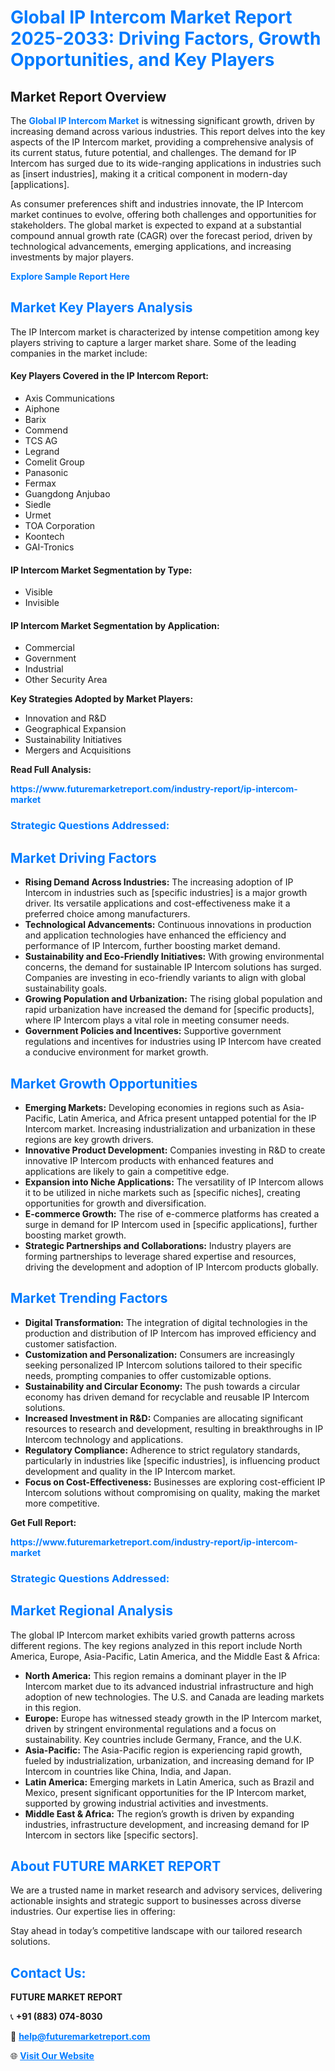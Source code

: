 <h1 style="color: #007BFF;">Global IP Intercom Market Report 2025-2033: Driving Factors, Growth Opportunities, and Key Players</h1>

<section id="overview">
<h2>Market Report Overview</h2>
<p>The <a href="https://www.futuremarketreport.com/industry-report/ip-intercom-market" style="color: #007BFF; text-decoration: none;"><strong>Global IP Intercom Market</strong></a> is witnessing significant growth, driven by increasing demand across various industries. This report delves into the key aspects of the IP Intercom market, providing a comprehensive analysis of its current status, future potential, and challenges. The demand for IP Intercom has surged due to its wide-ranging applications in industries such as [insert industries], making it a critical component in modern-day [applications].</p>
<p>As consumer preferences shift and industries innovate, the IP Intercom market continues to evolve, offering both challenges and opportunities for stakeholders. The global market is expected to expand at a substantial compound annual growth rate (CAGR) over the forecast period, driven by technological advancements, emerging applications, and increasing investments by major players.</p>
</section>

<section id="overview">
<p><a href="https://www.futuremarketreport.com/request-sample/reportId=27463" style="color: #007BFF; text-decoration: none;"><strong>Explore Sample Report Here</strong></a></p>
</section>

<section id="key-players">
<h2 style="color: #007BFF;">Market Key Players Analysis</h2>
<p>The IP Intercom market is characterized by intense competition among key players striving to capture a larger market share. Some of the leading companies in the market include:</p>
<h4>Key Players Covered in the IP Intercom Report:</h4>
<ul><li>Axis Communications</li><li>Aiphone</li><li>Barix</li><li>Commend</li><li>TCS AG</li><li>Legrand</li><li>Comelit Group</li><li>Panasonic</li><li>Fermax</li><li>Guangdong Anjubao</li><li>Siedle</li><li>Urmet</li><li>TOA Corporation</li><li>Koontech</li><li>GAI-Tronics</li></ul>
<h4>IP Intercom Market Segmentation by Type:</h4>
<ul><li>Visible</li><li>Invisible</li></ul>

<h4>IP Intercom Market Segmentation by Application:</h4>
<ul><li>Commercial</li><li>Government</li><li>Industrial</li><li>Other Security Area</li></ul>
<p><strong>Key Strategies Adopted by Market Players:</strong></p>
<ul>
<li>Innovation and R&D</li>
<li>Geographical Expansion</li>
<li>Sustainability Initiatives</li>
<li>Mergers and Acquisitions</li>
</ul>
</section>

<section>
<p><strong>Read Full Analysis: </strong></p><a href="https://www.futuremarketreport.com/industry-report/ip-intercom-market" style="color: #007BFF; text-decoration: none;"><strong>https://www.futuremarketreport.com/industry-report/ip-intercom-market</strong></a>
<h3 style="color: #007BFF;">Strategic Questions Addressed:</h3>
</section>

<section id="driving-factors">
<h2 style="color: #007BFF;">Market Driving Factors</h2>
<ul>
<li><strong>Rising Demand Across Industries:</strong> The increasing adoption of IP Intercom in industries such as [specific industries] is a major growth driver. Its versatile applications and cost-effectiveness make it a preferred choice among manufacturers.</li>
<li><strong>Technological Advancements:</strong> Continuous innovations in production and application technologies have enhanced the efficiency and performance of IP Intercom, further boosting market demand.</li>
<li><strong>Sustainability and Eco-Friendly Initiatives:</strong> With growing environmental concerns, the demand for sustainable IP Intercom solutions has surged. Companies are investing in eco-friendly variants to align with global sustainability goals.</li>
<li><strong>Growing Population and Urbanization:</strong> The rising global population and rapid urbanization have increased the demand for [specific products], where IP Intercom plays a vital role in meeting consumer needs.</li>
<li><strong>Government Policies and Incentives:</strong> Supportive government regulations and incentives for industries using IP Intercom have created a conducive environment for market growth.</li>
</ul>
</section>

<section id="growth-opportunities">
<h2 style="color: #007BFF;">Market Growth Opportunities</h2>
<ul>
<li><strong>Emerging Markets:</strong> Developing economies in regions such as Asia-Pacific, Latin America, and Africa present untapped potential for the IP Intercom market. Increasing industrialization and urbanization in these regions are key growth drivers.</li>
<li><strong>Innovative Product Development:</strong> Companies investing in R&D to create innovative IP Intercom products with enhanced features and applications are likely to gain a competitive edge.</li>
<li><strong>Expansion into Niche Applications:</strong> The versatility of IP Intercom allows it to be utilized in niche markets such as [specific niches], creating opportunities for growth and diversification.</li>
<li><strong>E-commerce Growth:</strong> The rise of e-commerce platforms has created a surge in demand for IP Intercom used in [specific applications], further boosting market growth.</li>
<li><strong>Strategic Partnerships and Collaborations:</strong> Industry players are forming partnerships to leverage shared expertise and resources, driving the development and adoption of IP Intercom products globally.</li>
</ul>
</section>

<section id="trending-factors">
<h2 style="color: #007BFF;">Market Trending Factors</h2>
<ul>
<li><strong>Digital Transformation:</strong> The integration of digital technologies in the production and distribution of IP Intercom has improved efficiency and customer satisfaction.</li>
<li><strong>Customization and Personalization:</strong> Consumers are increasingly seeking personalized IP Intercom solutions tailored to their specific needs, prompting companies to offer customizable options.</li>
<li><strong>Sustainability and Circular Economy:</strong> The push towards a circular economy has driven demand for recyclable and reusable IP Intercom solutions.</li>
<li><strong>Increased Investment in R&D:</strong> Companies are allocating significant resources to research and development, resulting in breakthroughs in IP Intercom technology and applications.</li>
<li><strong>Regulatory Compliance:</strong> Adherence to strict regulatory standards, particularly in industries like [specific industries], is influencing product development and quality in the IP Intercom market.</li>
<li><strong>Focus on Cost-Effectiveness:</strong> Businesses are exploring cost-efficient IP Intercom solutions without compromising on quality, making the market more competitive.</li>
</ul>
</section>

<section>
<p><strong>Get Full Report: </strong></p><a href="https://www.futuremarketreport.com/industry-report/ip-intercom-market" style="color: #007BFF; text-decoration: none;"><strong>https://www.futuremarketreport.com/industry-report/ip-intercom-market</strong></a>
<h3 style="color: #007BFF;">Strategic Questions Addressed:</h3>
</section>


<section id="regional-analysis">
<h2 style="color: #007BFF;">Market Regional Analysis</h2>
<p>The global IP Intercom market exhibits varied growth patterns across different regions. The key regions analyzed in this report include North America, Europe, Asia-Pacific, Latin America, and the Middle East & Africa:</p>
<ul>
<li><strong>North America:</strong> This region remains a dominant player in the IP Intercom market due to its advanced industrial infrastructure and high adoption of new technologies. The U.S. and Canada are leading markets in this region.</li>
<li><strong>Europe:</strong> Europe has witnessed steady growth in the IP Intercom market, driven by stringent environmental regulations and a focus on sustainability. Key countries include Germany, France, and the U.K.</li>
<li><strong>Asia-Pacific:</strong> The Asia-Pacific region is experiencing rapid growth, fueled by industrialization, urbanization, and increasing demand for IP Intercom in countries like China, India, and Japan.</li>
<li><strong>Latin America:</strong> Emerging markets in Latin America, such as Brazil and Mexico, present significant opportunities for the IP Intercom market, supported by growing industrial activities and investments.</li>
<li><strong>Middle East & Africa:</strong> The region’s growth is driven by expanding industries, infrastructure development, and increasing demand for IP Intercom in sectors like [specific sectors].</li>
</ul>
</section>

<footer>
<h2 style="color: #007BFF;">About FUTURE MARKET REPORT</h2>
<p>We are a trusted name in market research and advisory services, delivering actionable insights and strategic support to businesses across diverse industries. Our expertise lies in offering:</p>

<p>Stay ahead in today’s competitive landscape with our tailored research solutions.</p>

<h2 style="color: #007BFF;">Contact Us:</h2>
<p><strong>FUTURE MARKET REPORT</strong></p>
<p>📞 <strong>+91 (883) 074-8030</strong></p>
<p>📧 <strong><a href="mailto:help@futuremarketreport.com" style="color: #007BFF;">help@futuremarketreport.com</a></strong></p>
<p>🌐 <strong><a href="https://www.futuremarketreport.com/" style="color: #007BFF;">Visit Our Website</a></strong></p>
</footer>